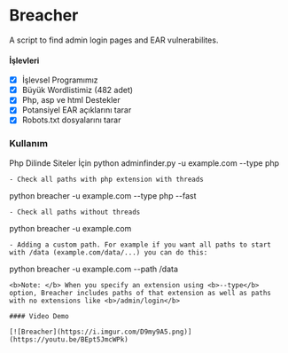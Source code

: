 # Breacher
A script to find admin login pages and EAR vulnerabilites.

#### İşlevleri
- [x] İşlevsel Programımız
- [x] Büyük Wordlistimiz (482 adet)
- [x] Php, asp ve html Destekler
- [x] Potansiyel EAR açıklarını tarar
- [x] Robots.txt dosyalarını tarar

### Kullanım
Php Dilinde Siteler İçin
python adminfinder.py -u example.com --type php
```
- Check all paths with php extension with threads
```
python breacher -u example.com --type php --fast
```
- Check all paths without threads
```
python breacher -u example.com
```
- Adding a custom path. For example if you want all paths to start with /data (example.com/data/...) you can do this:
```
python breacher -u example.com --path /data
```
<b>Note: </b> When you specify an extension using <b>--type</b> option, Breacher includes paths of that extension as well as paths with no extensions like <b>/admin/login</b>

#### Video Demo

[![Breacher](https://i.imgur.com/D9my9A5.png)](https://youtu.be/BEpt5JmcWPk)
